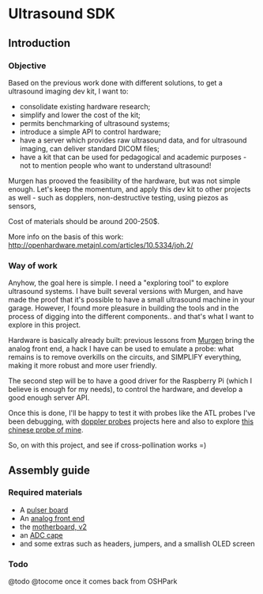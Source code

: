 # Ultrasound SDK

## Introduction

### Objective

Based on the previous work done with different solutions, to get a ultrasound imaging dev kit, I want to:

- consolidate existing hardware research;
- simplify and lower the cost of the kit;
- permits benchmarking of ultrasound systems;
- introduce a simple API to control hardware;
- have a server which provides raw ultrasound data, and for ultrasound imaging, can deliver standard DICOM files;
- have a kit that can be used for pedagogical and academic purposes - not to mention people who want to understand ultrasound!

Murgen has prooved the feasibility of the hardware, but was not simple enough. Let's keep the momentum, and apply this dev kit to other projects as well - such as dopplers, non-destructive testing, using piezos as sensors,

Cost of materials should be around 200-250$.

More info on the basis of this work: http://openhardware.metajnl.com/articles/10.5334/joh.2/

### Way of work

Anyhow, the goal here is simple. I need a "exploring tool" to explore ultrasound systems. I have built several versions with Murgen, and have made the proof that it's possible to have a small ultrasound machine in your garage. However, I found more pleasure in building the tools and in the process of digging into the different components.. and that's what I want to explore in this project.

Hardware is basically already built: previous lessons from [Murgen](https://hackaday.io/project/9281-murgen) bring the analog front end, a hack I have can be used to emulate a probe: what remains is to remove overkills on the circuits, and SIMPLIFY everything, making it more robust and more user friendly.

The second step will be to have a good driver for the Raspberry Pi (which I believe is enough for my needs), to control the hardware, and develop a good enough server API.

Once this is done, I'll be happy to test it with probes like the ATL probes I've been debugging, with [doppler probes](https://hackaday.io/project/19685-early-and-low-cost-detection-of-heart-failure) projects here and also to explore [this chinese probe of mine](https://hackaday.io/project/20533-improving-a-chinese-wireless-ultrasound-probe).

So, on with this project, and see if cross-pollination works =) 

## Assembly guide 

### Required materials

* A [pulser board](/tobo/)
* An [analog front end](/goblin/)
* the [motherboard, v2](/doj/)
* an [ADC cape](https://github.com/kelu124/bomanz/)
* and some extras such as headers, jumpers, and a smallish OLED screen

### Todo

@todo @tocome once it comes back from OSHPark



